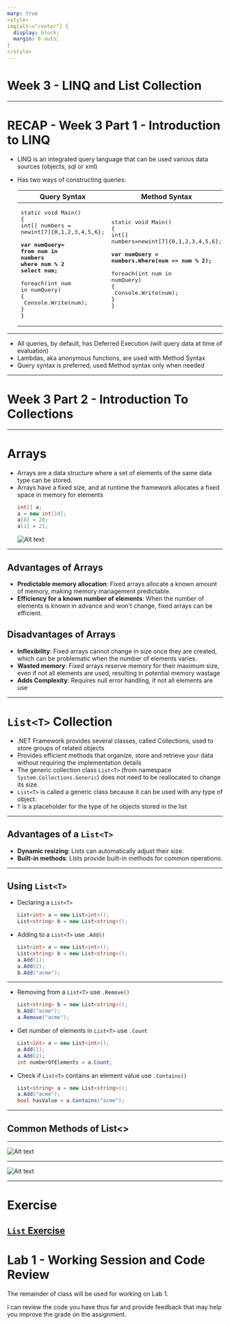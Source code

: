 ```yaml
---
marp: true
<style>
img[alt~="center"] {
  display: block;
  margin: 0 auto;
}
</style>
---
```


# Week 3 - LINQ and List Collection
---
<style scoped>section { font-size: 20px; }</style>
# RECAP - Week 3 Part 1 - Introduction to LINQ

- LINQ is an integrated query language that can be used various data sources (objects, sql or xml)
- Has two ways of constructing queries:

    | Query Syntax  | Method Syntax |
    | ------------- | ------------- |
    |<pre>static void Main()<br>{<br>int[] numbers = newint[7]{0,1,2,3,4,5,6};<br><br>**var numQuery=<br>from num in numbers<br>where num % 2<br>select num;**<br><br>foreach(int num in numQuery)<br>{<br>  Console.Write(num);<br>}<br>}<br></pre>|<pre>static void Main()<br>{<br>int[] numbers=newint[7]{0,1,2,3,4,5,6};<br><br>**var numQuery = numbers.Where(num => num % 2);**<br><br>foreach(int num in numQuery)<br>{<br>  Console.Write(num);<br>}<br>}<br></pre>
---
- All queries, by default, has Deferred Execution (will query data at time of evaluation)
- Lambdas, aka anonymous functions, are used with Method Syntax
- Query syntax is preferred, used Method syntax only when needed
---
# Week 3 Part 2 - Introduction To Collections
---
# Arrays
- Arrays are a data structure where a set of elements of the same data type can be stored.
- Arrays have a fixed size, and at runtime the framework allocates a fixed space in memory for elements
    ```csharp 
    int[] a;
    a = new int[10];
    a[0] = 20;
    a[1] = 21;
   ```
    ![Alt text](image.png)
---
## Advantages of Arrays
- **Predictable memory allocation**: Fixed arrays allocate a known amount of memory, making memory management predictable.
- **Efficiency for a known number of elements**: When the number of elements is known in advance and won't change, fixed arrays can be efficient.
## Disadvantages of Arrays
- **Inflexibility**: Fixed arrays cannot change in size once they are created, which can be problematic when the number of elements varies.
- **Wasted memory**: Fixed arrays reserve memory for their maximum size, even if not all elements are used, resulting in potential memory wastage
- **Adds Complexity**: Requires null error handling, if not all elements are use
---
# `List<T>` Collection
- .NET Framework provides several classes, called Collections, used to store groups of related objects
- Provides efficient methods that organize, store and retrieve your data without requiring the implementation details
-  The generic collection class `List<T>` (from namespace `System.Collections.Generic`) does not need to be reallocated to change its size.
- `List<T>` is called a generic class because it can be used with any type of object.
- `T` is a placeholder for the type of he objects stored in the list
---
## Advantages of a `List<T>`
- **Dynamic resizing**: Lists can automatically adjust their size.
- **Built-in methods**: Lists provide built-in methods for common operations.
---
## Using `List<T>`

- Declaring a `List<T>`
    ```csharp
    List<int> a = new List<int>();
    List<string> b = new List<string>();
    ```
- Adding to a `List<T>` use `.Add()`
    ```csharp
    List<int> a = new List<int>();
    List<string> b = new List<string>();
    a.Add(1);
    a.Add(2);
    b.Add("acme");
    ```
---
- Removing from a `List<T>` use `.Remove()`
    ```csharp
    List<string> b = new List<string>();
    b.Add("acme");
    a.Remove("acme"); 
    ```
- Get number of elements in `List<T>` use `.Count`
    ```csharp
    List<int> a = new List<int>();
    a.Add(1);
    a.Add(2);
    int numberOfElements = a.Count;
    ```
- Check if `List<T>` contains an element value use `.Contains()`
    ```csharp
    List<string> a = new List<string>();
    a.Add("acme");
    bool hasValue = a.Contains("acme");
    ```
---
## Common Methods of List<<T>>
---

![Alt text](image-1.png)

---

![Alt text](image-2.png)


---

# Exercise
[`List` Exercise](https://github.com/tgunness/ProgrammingInDotnet/blob/main/Exercises/Week%203/LISTWeeklyExercise.md)
---

# Lab 1 - Working Session and Code Review

The remainder of class will be used for working on Lab 1.

I can review the code you have thus far and provide feedback that may help you improve the grade on the assignment.